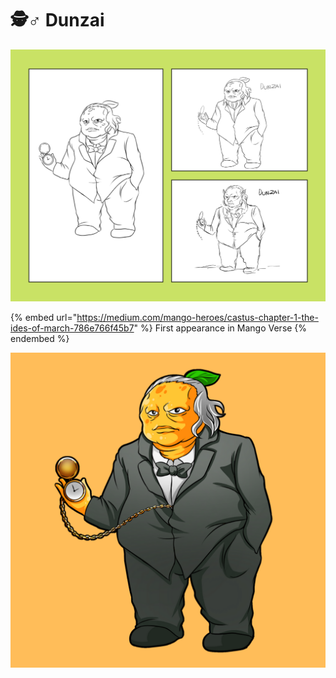 # 🕵♂ Dunzai

![Original Concept Art for Dunzai](<../../.gitbook/assets/image (10).png>)

{% embed url="https://medium.com/mango-heroes/castus-chapter-1-the-ides-of-march-786e766f45b7" %}
First appearance in Mango Verse
{% endembed %}

![](<../../.gitbook/assets/image (16) (1) (1).png>)
